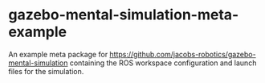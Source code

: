 # gazebo-mental-simulation-meta-example
An example meta package for https://github.com/jacobs-robotics/gazebo-mental-simulation containing the ROS workspace configuration and launch files for the simulation.
